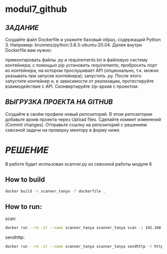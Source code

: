 # modul7_github

## *ЗАДАНИЕ*

Создайте файл Dockerfile и укажите базовый образ, содержащий Python 3. Например: brunneis/python:3.8.3-ubuntu-20.04. Далее внутри Dockerfile вам нужно:

  примонтировать файлы .py и requirements.txt в файловую систему контейнера;
  с помощью pip установить requirements;
  пробросить порт из контейнера, на котором прослушивает API (опционально, т.к. можно указывать при запуске контейнера);
  запустить .py.
  После этого запустите контейнер и, в зависимости от реализации, протестируйте взаимодействие с API.
  Сконвертируйте zip-архив с проектом.
  
## *ВЫГРУЗКА ПРОЕКТА НА GITHUB*
  Создайте в своём профиле новый репозиторий.
  В этом репозитории добавьте архив проекта через Upload files.
  Сделайте коммит изменений (Commit changes).
  Отправьте ссылку на репозиторий с решением сквозной задачи на проверку ментору в форму ниже.

# *РЕШЕНИЕ*

  В работе будет испльзован scanner.py из сквозной работы модуля 6

## How to build

```bash
docker build -t scanner_tanya -f dockerfile .
```

## How to run:

scan:
```bash
docker run --rm -it --name scanner_tanya scanner_tanya scan -i 192.168.1.1 -n 3
```

sendhttp:
```bash
docker run --rm -it --name scanner_tanya scanner_tanya sendhttp -t https://google.com -m GET -hd Accept-Language:ru
```